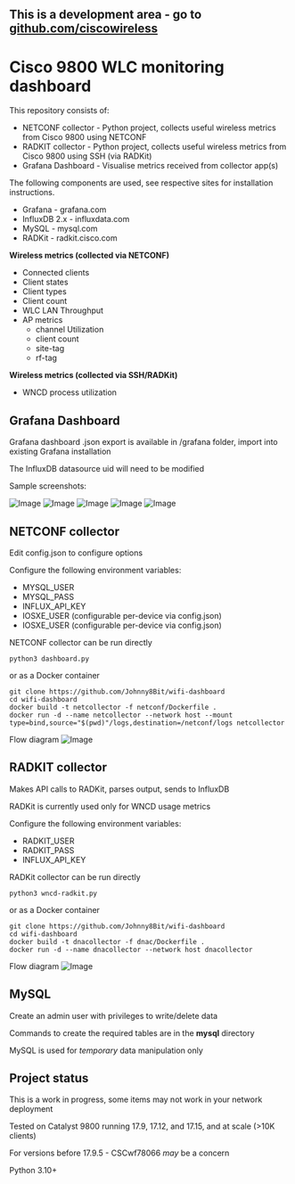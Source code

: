 ## This is a development area - go to [github.com/ciscowireless](https://github.com/ciscowireless/wifi-dashboard)

# Cisco 9800 WLC monitoring dashboard

This repository consists of:

- NETCONF collector - Python project, collects useful wireless metrics from Cisco 9800 using NETCONF
- RADKIT collector - Python project, collects useful wireless metrics from Cisco 9800 using SSH (via RADKit)
- Grafana Dashboard - Visualise metrics received from collector app(s)

The following components are used, see respective sites for installation instructions.
- Grafana - grafana.com
- InfluxDB 2.x - influxdata.com
- MySQL - mysql.com
- RADKit - radkit.cisco.com

**Wireless metrics (collected via NETCONF)**

- Connected clients
- Client states
- Client types
- Client count
- WLC LAN Throughput
- AP metrics
  - channel Utilization
  - client count
  - site-tag
  - rf-tag

**Wireless metrics (collected via SSH/RADKit)**
- WNCD process utilization

## Grafana Dashboard

Grafana dashboard .json export is available in /grafana folder, import into existing Grafana installation

The InfluxDB datasource uid will need to be modified

Sample screenshots:

![Image](https://github.com/Johnny8Bit/wifi-dashboard/blob/main/images/client-capabilities.png)
![Image](https://github.com/Johnny8Bit/wifi-dashboard/blob/main/images/client-summary.png)
![Image](https://github.com/Johnny8Bit/wifi-dashboard/blob/main/images/radios-channel-utilization.png)
![Image](https://github.com/Johnny8Bit/wifi-dashboard/blob/main/images/radios-client-count.png)
![Image](https://github.com/Johnny8Bit/wifi-dashboard/blob/main/images/wlc-summary.png)

## NETCONF collector

Edit config.json to configure options

Configure the following environment variables:
- MYSQL_USER
- MYSQL_PASS
- INFLUX_API_KEY
- IOSXE_USER (configurable per-device via config.json)
- IOSXE_USER (configurable per-device via config.json)

NETCONF collector can be run directly
```
python3 dashboard.py
```
or as a Docker container
```
git clone https://github.com/Johnny8Bit/wifi-dashboard
cd wifi-dashboard
docker build -t netcollector -f netconf/Dockerfile .
docker run -d --name netcollector --network host --mount type=bind,source="$(pwd)"/logs,destination=/netconf/logs netcollector
```
Flow diagram
![Image](https://github.com/Johnny8Bit/wifi-dashboard/blob/main/images/netconf-flow.png)

## RADKIT collector

Makes API calls to RADKit, parses output, sends to InfluxDB

RADKit is currently used only for WNCD usage metrics

Configure the following environment variables:
- RADKIT_USER
- RADKIT_PASS
- INFLUX_API_KEY

RADKit collector can be run directly
```
python3 wncd-radkit.py
```
or as a Docker container
```
git clone https://github.com/Johnny8Bit/wifi-dashboard
cd wifi-dashboard
docker build -t dnacollector -f dnac/Dockerfile .
docker run -d --name dnacollector --network host dnacollector
```
Flow diagram
![Image](https://github.com/Johnny8Bit/wifi-dashboard/blob/main/images/ssh-flow.png)

## MySQL

Create an admin user with privileges to write/delete data

Commands to create the required tables are in the **mysql** directory

MySQL is used for _temporary_ data manipulation only

## Project status

This is a work in progress, some items may not work in your network deployment

Tested on Catalyst 9800 running 17.9, 17.12, and 17.15, and at scale (>10K clients)

For versions before 17.9.5 - CSCwf78066 _may_ be a concern

Python 3.10+

